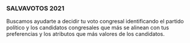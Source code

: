 <h3>SALVAVOTOS 2021</h3>

Buscamos ayudarte a decidir tu voto congresal identificando el partido político y 
los candidatos congresales que más se alinean con tus preferencias y 
los atributos que más valores de los candidatos.
